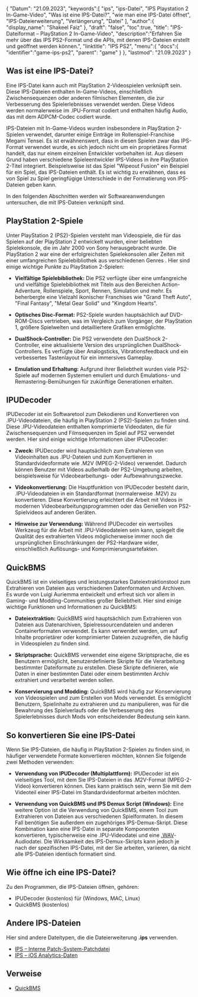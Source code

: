 {
"Datum": "21.09.2023",
   "keywords":[
"ips",
"ips-Datei",
"IPS Playstation 2 In-Game-Video",
"Was ist eine IPS-Datei?",
"wie man eine IPS-Datei öffnet",
"IPS-Dateierweiterung",
"Verlängerung",
"Datei"
],
   "author":{
"display_name": "Shakeel Faiz"
},
"draft": "false",
"toc":true,
"title": "IPS-Dateiformat – PlayStation 2 In-Game-Video",
   "description":"Erfahren Sie mehr über das IPS PS2-Format und die APIs, mit denen IPS-Dateien erstellt und geöffnet werden können.",
"linktitle": "IPS PS2",
   "menu":{
      "docs":{
         "identifier":"game-ips-ps2",
"parent": "game"
}
},
"lastmod": "21.09.2023"
}

## Was ist eine IPS-Datei?

Eine IPS-Datei kann auch mit PlayStation 2-Videospielen verknüpft sein. Diese IPS-Dateien enthalten In-Game-Videos, einschließlich Zwischensequenzen oder anderen filmischen Elementen, die zur Verbesserung des Spielerlebnisses verwendet werden. Diese Videos werden normalerweise im .IPU-Format codiert und enthalten häufig Audio, das mit dem ADPCM-Codec codiert wurde.

IPS-Dateien mit In-Game-Videos wurden insbesondere in PlayStation 2-Spielen verwendet, darunter einige Einträge im Rollenspiel-Franchise Megami Tensei. Es ist erwähnenswert, dass in diesen Spielen zwar das IPS-Format verwendet wurde, es sich jedoch nicht um ein proprietäres Format handelt, das nur einem einzelnen Entwickler vorbehalten ist. Aus diesem Grund haben verschiedene Spieleentwickler IPS-Videos in ihre PlayStation 2-Titel integriert. Beispielsweise ist das Spiel "Wipeout Fusion" ein Beispiel für ein Spiel, das IPS-Dateien enthält. Es ist wichtig zu erwähnen, dass es von Spiel zu Spiel geringfügige Unterschiede in der Formatierung von IPS-Dateien geben kann.

In den folgenden Abschnitten werden wir Softwareanwendungen untersuchen, die mit IPS-Dateien verknüpft sind.

## PlayStation 2-Spiele

Unter PlayStation 2 (PS2)-Spielen versteht man Videospiele, die für das Spielen auf der PlayStation 2 entwickelt wurden, einer beliebten Spielekonsole, die im Jahr 2000 von Sony herausgebracht wurde. Die PlayStation 2 war eine der erfolgreichsten Spielekonsolen aller Zeiten mit einer umfangreichen Spielebibliothek aus verschiedenen Genres . Hier sind einige wichtige Punkte zu PlayStation 2-Spielen:

- **Vielfältige Spielebibliothek:** Die PS2 verfügte über eine umfangreiche und vielfältige Spielebibliothek mit Titeln aus den Bereichen Action-Adventure, Rollenspiele, Sport, Rennen, Simulation und mehr. Es beherbergte eine Vielzahl ikonischer Franchises wie "Grand Theft Auto", "Final Fantasy", "Metal Gear Solid" und "Kingdom Hearts".

- **Optisches Disc-Format:** PS2-Spiele wurden hauptsächlich auf DVD-ROM-Discs vertrieben, was im Vergleich zum Vorgänger, der PlayStation 1, größere Spielwelten und detailliertere Grafiken ermöglichte.

- **DualShock-Controller:** Die PS2 verwendete den DualShock 2-Controller, eine aktualisierte Version des ursprünglichen DualShock-Controllers. Es verfügte über Analogsticks, Vibrationsfeedback und ein verbessertes Tastenlayout für ein immersives Gameplay.

- **Emulation und Erhaltung:** Aufgrund ihrer Beliebtheit wurden viele PS2-Spiele auf modernen Systemen emuliert und durch Emulations- und Remastering-Bemühungen für zukünftige Generationen erhalten.

## IPUDecoder

IPUDecoder ist ein Softwaretool zum Dekodieren und Konvertieren von .IPU-Videodateien, die häufig in PlayStation 2 (PS2)-Spielen zu finden sind. Diese .IPU-Videodateien enthalten komprimierte Videodaten, die für Zwischensequenzen und Filmsequenzen im Spiel auf PS2 verwendet werden. Hier sind einige wichtige Informationen über IPUDecoder:

- **Zweck:** IPUDecoder wird hauptsächlich zum Extrahieren von Videoinhalten aus .IPU-Dateien und zum Konvertieren in Standardvideoformate wie .M2V (MPEG-2-Video) verwendet. Dadurch können Benutzer mit Videos außerhalb der PS2-Umgebung arbeiten, beispielsweise für Videobearbeitungs- oder Aufbewahrungszwecke.

- **Videokonvertierung:** Die Hauptfunktion von IPUDecoder besteht darin, .IPU-Videodateien in ein Standardformat (normalerweise .M2V) zu konvertieren. Diese Konvertierung erleichtert die Arbeit mit Videos in modernen Videobearbeitungsprogrammen oder das Genießen von PS2-Spielvideos auf anderen Geräten.

- **Hinweise zur Verwendung:** Während IPUDecoder ein wertvolles Werkzeug für die Arbeit mit .IPU-Videodateien sein kann, spiegelt die Qualität des extrahierten Videos möglicherweise immer noch die ursprünglichen Einschränkungen der PS2-Hardware wider, einschließlich Auflösungs- und Komprimierungsartefakten.

## QuickBMS

QuickBMS ist ein vielseitiges und leistungsstarkes Dateiextraktionstool zum Extrahieren von Dateien aus verschiedenen Datenformaten und Archiven. Es wurde von Luigi Auriemma entwickelt und erfreut sich vor allem in Gaming- und Modding-Communities großer Beliebtheit. Hier sind einige wichtige Funktionen und Informationen zu QuickBMS:

- **Dateiextraktion:** QuickBMS wird hauptsächlich zum Extrahieren von Dateien aus Datenarchiven, Spielressourcendateien und anderen Containerformaten verwendet. Es kann verwendet werden, um auf Inhalte proprietärer oder komprimierter Dateien zuzugreifen, die häufig in Videospielen zu finden sind.

- **Skriptsprache:** QuickBMS verwendet eine eigene Skriptsprache, die es Benutzern ermöglicht, benutzerdefinierte Skripte für die Verarbeitung bestimmter Dateiformate zu erstellen. Diese Skripte definieren, wie Daten in einer bestimmten Datei oder einem bestimmten Archiv extrahiert und verarbeitet werden sollen.

- **Konservierung und Modding:** QuickBMS wird häufig zur Konservierung von Videospielen und zum Erstellen von Mods verwendet. Es ermöglicht Benutzern, Spielinhalte zu extrahieren und zu manipulieren, was für die Bewahrung des Spielverlaufs oder die Verbesserung des Spielerlebnisses durch Mods von entscheidender Bedeutung sein kann.

## So konvertieren Sie eine IPS-Datei

Wenn Sie IPS-Dateien, die häufig in PlayStation 2-Spielen zu finden sind, in häufiger verwendete Formate konvertieren möchten, können Sie folgende zwei Methoden verwenden:

- **Verwendung von IPUDecoder (Multiplattform):** IPUDecoder ist ein vielseitiges Tool, mit dem Sie IPS-Dateien in das .M2V-Format (MPEG-2-Video) konvertieren können. Dies kann praktisch sein, wenn Sie mit dem Videoteil einer IPS-Datei im Standardvideoformat arbeiten möchten.

- **Verwendung von QuickBMS und IPS Demux Script (Windows):** Eine weitere Option ist die Verwendung von QuickBMS, einem Tool zum Extrahieren von Dateien aus verschiedenen Spielformaten. In diesem Fall benötigen Sie außerdem ein zugehöriges IPS-Demux-Skript. Diese Kombination kann eine IPS-Datei in separate Komponenten konvertieren, typischerweise eine .IPU-Videodatei und eine [.WAV](/audio/wav/)-Audiodatei. Die Wirksamkeit des IPS-Demux-Skripts kann jedoch je nach der spezifischen IPS-Datei, mit der Sie arbeiten, variieren, da nicht alle IPS-Dateien identisch formatiert sind.

## Wie öffne ich eine IPS-Datei?

Zu den Programmen, die IPS-Dateien öffnen, gehören:

- IPUDecoder (kostenlos) für (Windows, MAC, Linux)
- QuickBMS (kostenlos)

## Andere IPS-Dateien

Hier sind andere Dateitypen, die die Dateierweiterung **.ips** verwenden.

- [IPS – Interne Patch-System-Patchdatei](/game/ips/)
- [IPS – iOS Analytics-Daten](/misc/ips/)

## Verweise
* [QuickBMS](http://aluigi.altervista.org/quickbms.htm)

